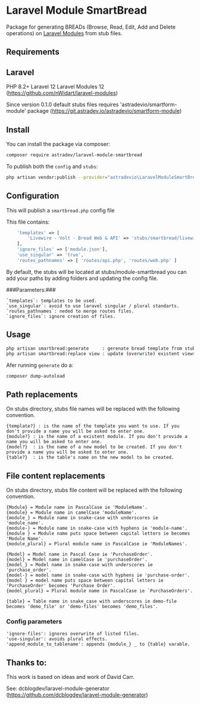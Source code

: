 # Laravel Module SmartBread 

Package for generating BREADs (Browse, Read, Edit, Add and Delete operations) on [Laravel Modules](https://github.com/nWidart/laravel-modules) from stub files.

## Requirements

## Laravel
PHP 8.2+
Laravel 12
Laravel Modules 12 (https://github.com/nWidart/laravel-modules)

Since version 0.1.0 default stubs files requires 'astradevio/smartform-module' package 
(https://git.astradev.io/astradevio/smartform-module)

## Install

You can install the package via composer:

```bash
composer require astradev/laravel-module-smartbread
```

To publish both the `config` and `stubs`:

```bash
php artisan vendor:publish --provider="astradevio\LaravelModuleSmartBread\SmartBreadServiceProvider" 
```
## Configuration 
This will publish a `smartbread.php` config file

This file contains:
```php
    'templates' => [
        'Livewire - Volt - Bread Web & API' => 'stubs/smartbread/livewire-volt-full',
    ],
    'ignore_files' => ['module.json'],
    'use_singular' => 'true',
    'routes_pathnames' => [ 'routes/api.php', 'routes/web.php' ]
```

By default, the stubs will be located at stubs/module-smartbread you can add your paths by adding folders and updating the config file.

###Parameters:###
```
`templates`: templates to be used.
`use_singular`: avoid to use laravel singular / plural standarts.
`routes_pathnames`: neded to merge routes files.
`ignore_files`: ignore creation of files.
```

## Usage

```bash
php artisan smartbread:generate     : gerenate bread template from stubs.
php artisan smartbread:replace view : update (overwrite) existent views fom a original stubs.
```

Afer running `generate` do a:

```composer dump-autoload```

## Path replacements

On stubs directory, stubs file names will be replaced with the following convention.

```
{template?} : is the name of the template you want to use. If you don't provide a name you will be asked to enter one.
{module?} : is the name of a existent module. If you don't provide a name you will be asked to enter one.
{model?}  : is the name of a new model to be created. If you don't provide a name you will be asked to enter one.
{table?}  : is the table's name on the new model to be created. 
```

## File content replacements

On stubs directory, stubs file content will be replaced with the following convention.

```
{Module} = Module name in PascalCase ie 'ModuleName'.
{module} = Module name in camelCase 'moduleName'.
{module_} = Module name in snake-case with underscores ie 'module_name'.
{module-} = Module name in snake-case with hyphens ie 'module-name'.
{module } = Module name puts space between capital letters ie becomes 'Module Name'.
{module_plural} = Plural module name in PascalCase ie 'ModuleNames'.

{Model} = Model name in Pascal Case ie 'PurchaseOrder'.
{model} = Model name in camelCase ie 'purchaseOrder'.
{model_} = Model name in snake-case with underscores ie 'purchase_order'.
{model-} = model name in snake-case with hyphens ie 'purchase-order'.
{model } = model name puts space between capital letters ie 'PurchaseOrder' becomes 'Purchase Order'.
{model_plural} = Plural module name in PascalCase ie `PurchaseOrders'.

{table} = Table name in snake_case with underscores ie demo-file becomes 'demo_file' or 'demo-files' becomes 'demo_files'.
```

### Config parameters

```
'ignore-files': ignores overwrite of listed files.
'use-singular': avoids plural effects.
'append_module_to_tablename': appends {module_} _ to {table} varable.
```

## Thanks to:

This work is based on ideas and work of David Carr. 

See: 
dcblogdev/laravel-module-generator (https://github.com/dcblogdev/laravel-module-generator)

